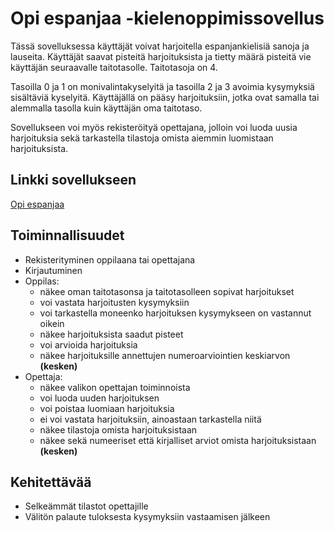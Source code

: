 # Opi espanjaa -kielenoppimissovellus

Tässä sovelluksessa käyttäjät voivat harjoitella espanjankielisiä sanoja ja lauseita. Käyttäjät saavat pisteitä harjoituksista ja tietty määrä pisteitä vie käyttäjän seuraavalle taitotasolle. Taitotasoja on 4.

Tasoilla 0 ja 1 on monivalintakyselyitä ja tasoilla 2 ja 3 avoimia kysymyksiä sisältäviä kyselyitä. Käyttäjällä on pääsy harjoituksiin, jotka ovat samalla tai alemmalla tasolla kuin käyttäjän oma taitotaso.

Sovellukseen voi myös rekisteröityä opettajana, jolloin voi luoda uusia harjoituksia sekä tarkastella tilastoja omista aiemmin luomistaan harjoituksista. 

## Linkki sovellukseen
[Opi espanjaa](https://tsoha-language-learning.herokuapp.com/)

## Toiminnallisuudet
- Rekisterityminen oppilaana tai opettajana
- Kirjautuminen
- Oppilas:
  - näkee oman taitotasonsa ja taitotasolleen sopivat harjoitukset
  - voi vastata harjoitusten kysymyksiin
  - voi tarkastella moneenko harjoituksen kysymykseen on vastannut oikein
  - näkee harjoituksista saadut pisteet
  - voi arvioida harjoituksia
  - näkee harjoituksille annettujen numeroarviointien keskiarvon **(kesken)**
- Opettaja:
  - näkee valikon opettajan toiminnoista
  - voi luoda uuden harjoituksen
  - voi poistaa luomiaan harjoituksia
  - ei voi vastata harjoituksiin, ainoastaan tarkastella niitä
  - näkee tilastoja omista harjoituksistaan
  - näkee sekä numeeriset että kirjalliset arviot omista harjoituksistaan **(kesken)**

## Kehitettävää
- Selkeämmät tilastot opettajille
- Välitön palaute tuloksesta kysymyksiin vastaamisen jälkeen
